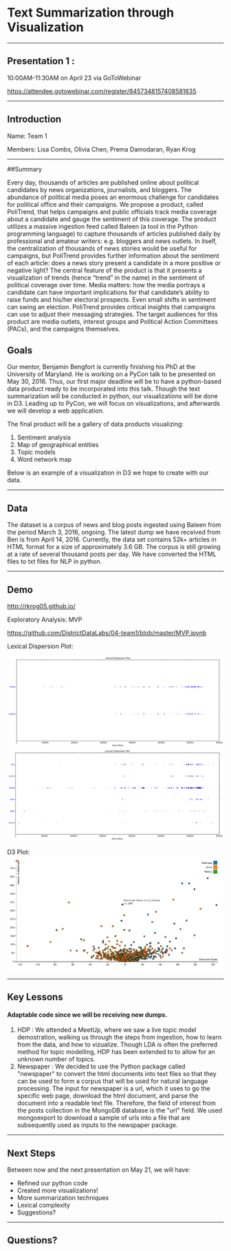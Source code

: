 # Text Summarization  through Visualization

***

## Presentation 1 : 

10:00AM-11:30AM on April 23 via GoToWebinar

https://attendee.gotowebinar.com/register/8457348157408581635

***

## Introduction

Name: Team 1

Members: Lisa Combs, Olivia Chen, Prema Damodaran, Ryan Krog

***
##Summary

Every day, thousands of articles are published online about political candidates by news organizations, journalists, and bloggers. The abundance of political media poses an enormous challenge for candidates for political office and their campaigns. We propose a product, called PoliTrend, that helps campaigns and public officials track media coverage about a candidate and gauge the sentiment of this coverage. The product utilizes a massive ingestion feed called Baleen (a tool in the Python programming language) to capture thousands of articles published daily by professional and amateur writers: e.g. bloggers and news outlets. In itself, the centralization of thousands of news stories would be useful for campaigns, but PoliTrend provides further information about the sentiment of each article: does a news story present a candidate in a more positive or negative light? The central feature of the product is that it presents a visualization of trends (hence “trend” in the name) in the sentiment of political coverage over time. Media matters: how the media portrays a candidate can have important implications for that candidate’s ability to raise funds and his/her electoral prospects. Even small shifts in sentiment can swing an election. PoliTrend provides critical insights that campaigns can use to adjust their messaging strategies. The target audiences for this product are media outlets, interest groups and Political Action Committees (PACs), and the campaigns themselves.

## Goals

Our mentor, Benjamin Bengfort is currently finishing his PhD at the University of Maryland. He is working on a PyCon talk to be presented on May 30, 2016. Thus, our first major deadline will be to have a python-based data product ready to be incorporated into this talk. Though the text summarization will be conducted in python, our visualizations will be done in D3. Leading up to PyCon, we will focus on visualizations, and afterwards we will develop a web application.

The final product will be a gallery of data products visualizing:

1. Sentiment analysis
2. Map of geographical entities 
3. Topic models 
4. Word network map

Below is an example of a visualization in D3 we hope to create with our data.


***

## Data 

The dataset is a corpus of news and blog posts ingested using Baleen from  the period March 3, 2016, ongoing. The  latest dump we have received from Ben is from April 14, 2016. Currently, the data set contains 52k+  articles in HTML format for a size of approximately 3.6 GB. The corpus is  still growing at a rate of several thousand posts per day. We have converted the HTML files to txt files for NLP in python.

***

## Demo 

http://rkrog05.github.io/

Exploratory Analysis: MVP

https://github.com/DistrictDataLabs/04-team1/blob/master/MVP.ipynb

Lexical Dispersion Plot:

![Democrats:](dem.png)
![Republicans:](rep.png)



D3 Plot:
![Sentence_Sentiment](D3.png)


***

## Key Lessons

#### Adaptable code since we will be receiving new dumps.
        
1. HDP : We attended a MeetUp, where we saw a live topic model demostration, walking us through the steps from ingestion, how to learn from the data, and how to vizualize. Though LDA is often the preferred method for topic modelling, HDP has been extended to to allow for an unknown number of topics. 
2. Newspaper : We decided to use the Python package called "newspaper" to convert the html documents into text files so that they can be used to form a corpus that will be used for natural language processing. The input for newspaper is a url, which it uses to go the specific web page, download the html document, and parse the document into a readable text file. Therefore, the field of interest from the posts collection in the MongoDB database is the "url" field. We used mongoexport to download a sample of urls into a file that are subsequently used as inputs to the newspaper package.

***

## Next Steps

Between now and the next presentation on May 21, we will have:

- Refined our python code
- Created more visualizations!
- More summarization techniques
- Lexical complexity
- Suggestions?

***

## Questions?
